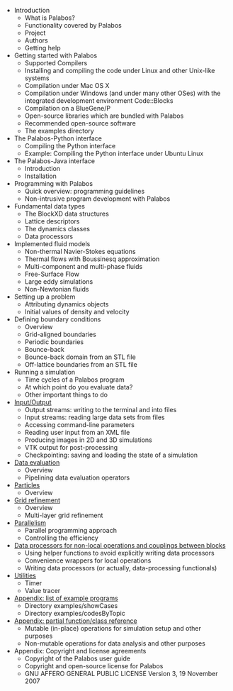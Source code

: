 * Introduction
    - What is Palabos?
    - Functionality covered by Palabos
    - Project
    - Authors
    - Getting help
* Getting started with Palabos
    - Supported Compilers
    - Installing and compiling the code under Linux and other Unix-like systems
    - Compilation under Mac OS X
    - Compilation under Windows (and under many other OSes) with the integrated development environment Code::Blocks
    - Compilation on a BlueGene/P
    - Open-source libraries which are bundled with Palabos
    - Recommended open-source software
    - The examples directory
* The Palabos-Python interface
    - Compiling the Python interface
    - Example: Compiling the Python interface under Ubuntu Linux
* The Palabos-Java interface
    - Introduction
    - Installation
* Programming with Palabos
    - Quick overview: programming guidelines
    - Non-intrusive program development with Palabos
* Fundamental data types
    - The BlockXD data structures
    - Lattice descriptors
    - The dynamics classes
    - Data processors
* Implemented fluid models
    - Non-thermal Navier-Stokes equations
    - Thermal flows with Boussinesq approximation
    - Multi-component and multi-phase fluids
    - Free-Surface Flow
    - Large eddy simulations
    - Non-Newtonian fluids
* Setting up a problem
    - Attributing dynamics objects
    - Initial values of density and velocity
* Defining boundary conditions
    - Overview
    - Grid-aligned boundaries
    - Periodic boundaries
    - Bounce-back
    - Bounce-back domain from an STL file
    - Off-lattice boundaries from an STL file
* Running a simulation
    - Time cycles of a Palabos program
    - At which point do you evaluate data?
    - Other important things to do
* [Input/Output](Input-Output.md/#InputOutput)
    - Output streams: writing to the terminal and into files
    - Input streams: reading large data sets from files
    - Accessing command-line parameters
    - Reading user input from an XML file
    - Producing images in 2D and 3D simulations
    - VTK output for post-processing
    - Checkpointing: saving and loading the state of a simulation
* [Data evaluation](DataEvaluation.md/#DataEvaluation)
    - Overview
    - Pipelining data evaluation operators
* [Particles](Particles.md/#Particles)
    - Overview
* [Grid refinement](GridRefinement.md/#GridRefinement)
    - Overview
    - Multi-layer grid refinement
* [Parallelism](Parallelism.md/#Parallelism)
    - Parallel programming approach
    - Controlling the efficiency
* [Data processors for non-local operations and couplings between blocks](DataProcessors.md/#DataProcessors)
    - Using helper functions to avoid explicitly writing data processors
    - Convenience wrappers for local operations
    - Writing data processors (or actually, data-processing functionals)
* [Utilities](Utilities.md/#Utilities)
    - Timer
    - Value tracer
* [Appendix: list of example programs](ListofExamplePrograms.md/#LoEP)
    - Directory examples/showCases
    - Directory examples/codesByTopic
* [Appendix: partial function/class reference](PartialFunctionClassReference.md/#PFCR)
    - Mutable (in-place) operations for simulation setup and other purposes
    - Non-mutable operations for data analysis and other purposes
* Appendix: Copyright and license agreements
    - Copyright of the Palabos user guide
    - Copyright and open-source license for Palabos
    - GNU AFFERO GENERAL PUBLIC LICENSE Version 3, 19 November 2007